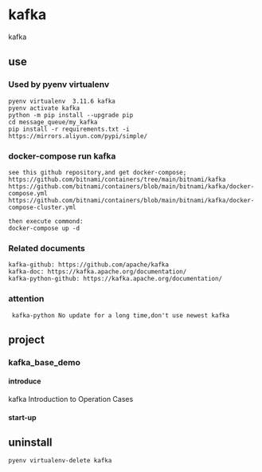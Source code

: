 # kafka

kafka

## use

### Used by pyenv virtualenv

    pyenv virtualenv  3.11.6 kafka
    pyenv activate kafka
    python -m pip install --upgrade pip
    cd message_queue/my_kafka
    pip install -r requirements.txt -i https://mirrors.aliyun.com/pypi/simple/

### docker-compose run kafka

    see this github repository,and get docker-compose;
    https://github.com/bitnami/containers/tree/main/bitnami/kafka
    https://github.com/bitnami/containers/blob/main/bitnami/kafka/docker-compose.yml
    https://github.com/bitnami/containers/blob/main/bitnami/kafka/docker-compose-cluster.yml

    then execute commond:
    docker-compose up -d

### Related documents

    kafka-github: https://github.com/apache/kafka
    kafka-doc: https://kafka.apache.org/documentation/
    kafka-python-github: https://kafka.apache.org/documentation/

### attention

     kafka-python No update for a long time,don't use newest kafka

## project

### kafka_base_demo

#### introduce

kafka Introduction to Operation Cases

#### start-up

## uninstall

    pyenv virtualenv-delete kafka
